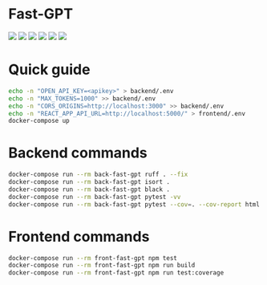# Fast-GPT

![](https://github.com/0x10-z/fast-gpt/workflows/fast-gpt/tests%20with%20Docker/badge.svg?branch=master)
![](https://img.shields.io/badge/Build%20with-Docker-blue)
![](https://img.shields.io/badge/Testing-For%20sure-red)
![](https://img.shields.io/badge/Python-FastAPI-brightgreen)
![](https://img.shields.io/badge/Node-React-blue)
![](https://img.shields.io/badge/Linters-Black%20Isort%20ruff-black)


# Quick guide

```bash
echo -n "OPEN_API_KEY=<apikey>" > backend/.env
echo -n "MAX_TOKENS=1000" >> backend/.env
echo -n "CORS_ORIGINS=http://localhost:3000" >> backend/.env
echo -n "REACT_APP_API_URL=http://localhost:5000/" > frontend/.env
docker-compose up
```

# Backend commands

```bash
docker-compose run --rm back-fast-gpt ruff . --fix
docker-compose run --rm back-fast-gpt isort .
docker-compose run --rm back-fast-gpt black .
docker-compose run --rm back-fast-gpt pytest -vv
docker-compose run --rm back-fast-gpt pytest --cov=. --cov-report html
```

# Frontend commands

```bash
docker-compose run --rm front-fast-gpt npm test
docker-compose run --rm front-fast-gpt npm run build
docker-compose run --rm front-fast-gpt npm run test:coverage
```